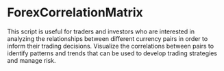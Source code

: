 # ForexCorrelationMatrix
This script is useful for traders and investors who are interested in analyzing the relationships between different currency pairs in order to inform their trading decisions. Visualize the correlations between pairs to identify patterns and trends that can be used to develop trading strategies and manage risk.
